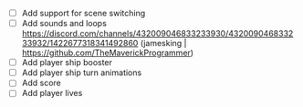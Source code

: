 - [ ] Add support for scene switching
- [ ] Add sounds and loops https://discord.com/channels/432009046833233930/432009046833233932/1422677318341492860 (jamesking | https://github.com/TheMaverickProgrammer)
- [ ] Add player ship booster
- [ ] Add player ship turn animations
- [ ] Add score
- [ ] Add player lives

